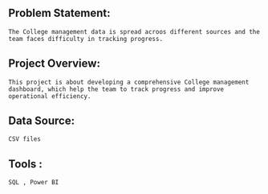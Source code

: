 ## Problem Statement:
    The College management data is spread acroos different sources and the team faces difficulty in tracking progress. 
## Project Overview:
    This project is about developing a comprehensive College management dashboard, which help the team to track progress and improve operational efficiency.
## Data Source:
    CSV files
## Tools : 
    SQL , Power BI
